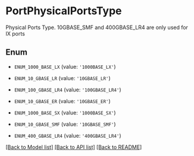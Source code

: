 # PortPhysicalPortsType

Physical Ports Type. 10GBASE_SMF and 400GBASE_LR4 are only used for IX ports

## Enum

* `ENUM_1000_BASE_LX` (value: `'1000BASE_LX'`)

* `ENUM_10_GBASE_LR` (value: `'10GBASE_LR'`)

* `ENUM_100_GBASE_LR4` (value: `'100GBASE_LR4'`)

* `ENUM_10_GBASE_ER` (value: `'10GBASE_ER'`)

* `ENUM_1000_BASE_SX` (value: `'1000BASE_SX'`)

* `ENUM_10_GBASE_SMF` (value: `'10GBASE_SMF'`)

* `ENUM_400_GBASE_LR4` (value: `'400GBASE_LR4'`)

[[Back to Model list]](../README.md#documentation-for-models) [[Back to API list]](../README.md#documentation-for-api-endpoints) [[Back to README]](../README.md)


